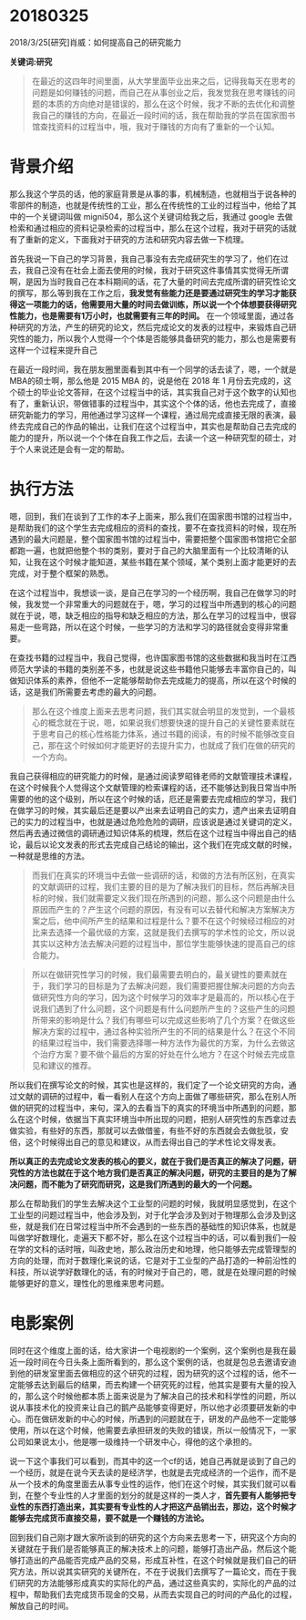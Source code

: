 # 20180325

2018/3/25[研究]肖威：如何提高自己的研究能力

**关键词:研究**


>在最近的这四年时间里面，从大学里面毕业出来之后，记得我每天在思考的问题是如何赚钱的问题，而自己在从事创业之后，我发觉我在思考赚钱的问题的本质的方向绝对是错误的，那么在这个时候，我才不断的去优化和调整我自己的赚钱的方向，在最近一段时间的话，我在帮助我的学员在国家图书馆查找资料的过程当中，哦，我对于赚钱的方向有了重新的一个认知。

# 背景介绍

那么我这个学员的话，他的家庭背景是从事的事，机械制造，也就相当于说各种的零部件的制造，也就是传统性的工业，那么在传统性的工业的过程当中，他给了其中的一个关键词叫做 migni504，那么这个关键词给我之后，我通过 google 去做检索和通过相应的资料记录检索的过程当中，那么在这个过程，我对于研究的话就有了重新的定义，下面我对于研究的方法和研究内容去做一下梳理。


首先我说一下自己的学习背景，我自己事没有去完成研究生的学习了，他们在过去，我自己没有在社会上面去使用的时候，我对于研究这件事情其实觉得无所谓啊，是因为当时我自己在本科期间的话，花了大量的时间去完成所谓的研究性论文的撰写，那么等到我在工作之后，**我发觉有些能力还是要通过研究生的学习才能获得这一项能力的话，他需要用大量的时间去做训练，所以说一个个体想要获得研究性能力，也是需要有1万小时，也就需要有三年的时间。** 在一个领域里面，通过各种研究的方法，产生的研究的论文，然后完成论文的发表的过程中，来锻炼自己研究性的能力，所以我个人觉得一个个体是否能够具备研究的能力，那么也是需要有这样一个过程来提升自己


在最近一段时间，我在朋友圈里面看到其中有一个同学的话去读了，嗯，一个就是MBA的硕士啊，那么他是 2015 MBA 的，说是他在 2018 年 1 月份去完成的，这个硕士的毕业论文答辩，在这个过程当中的话，其实我自己对于这个数字的认知也有了，重新认识，带做错事的过程当中，其实这个个体的话，他也去完成了，直接研究新能力的学习，用他通过学习这样一个课程，通过局完成直接无限的表演，最终去完成自己的作品的输出，让我们在这个过程当中，其实也是帮助自己去完成的能力的提升，所以说一个个体在自我工作之后，去读一个这一种研究型的硕士，对于个人来说还是会有一定的帮助。

# 执行方法

嗯，回到，我们在谈到了工作的本子上面来，那么我们在国家图书馆的过程当中，是帮助我们的这个学生去完成相应的资料的查找，要不在查找资料的时候，现在所遇到的最大问题是，整个国家图书馆的过程当中，需要把整个国家图书馆把它全部都跑一遍，也就把他整个书的类别，要对于自己的大脑里面有一个比较清晰的认知，让我在这个时候才能知道，某些书籍在某个领域，某个类别上面才能更好的去完成，对于整个框架的熟悉。


在这个过程当中，我想谈一谈，是自己在学习的一个经历啊，我自己在做学习的时候，我发觉一个非常重大的问题就在于，嗯，学习的过程当中所遇到的核心的问题就在于说，嗯，缺乏相应的指导和缺乏相应的方法，那么在学习的过程当中，很容易走一些弯路，所以在这个时候，一些学习的方法和学习的路径就会变得非常重要。


在查找书籍的过程当中，我自己觉得，也许国家图书馆的这些数据和我当时在江西师范大学读的书籍的类别差不多，也就是说这些书籍他只能够去丰富你自己的，叫做知识体系的素养，但他不一定能够帮助你去完成能力的提高，所以在这个时候的话，这是我们所需要去考虑的最大的问题。


>那么在这个维度上面来去思考问题，我们其实就会明显的发觉到，一个最核心的概念就在于说，嗯，如果说我们想要快速的提升自己的关键性要素就在于思考自己的核心性格能力体系，通过书籍的阅读，有的时候不能够改变自己，那在这个时候如何才能更好的去提升实力，也就成了我们在做的研究的一个方向。


我自己获得相应的研究能力的时候，是通过阅读罗昭锋老师的文献管理技术课程，在这个时候我个人觉得这个文献管理的检索课程的话，还不能够达到我日常当中所需要的他的这个级别，所以在这个时候的话，厄还是需要去完成相应的学习，我们在做学习的时候，其实最后还是要以产出来去证明自己的实力，遗产出来去证明自己的实力的过程当中，也就是通过危险危险的调研，应该说是通过关键词的定义，然后再去通过微信的调研通过知识体系的梳理，然后在这个过程当中得出自己的结论，最后以论文发表的形式去完成自己结论的输出，这个我们在完成文献的时候，一种就是思维的方法。


>而我们在真实的环境当中去做一些调研的话，和做的方法有所区别，在真实的文献调研的过程，我们主要的目的是为了解决我们的目标，然后再解决目标的时候，我们就需要定义我们现在所遇到的问题，那么这个问题是由什么原因而产生的？产生这个问题的原因，有没有可以去替代和解决方案解决方案之后，他中间所产生的结果和过程是什么？要不在这个时候经过相应的对比来去选择一个最优级的方案，这就是我们去撰写的学术性的论文，所以说其实以这种方法去解决问题的过程当中，那位学生能够快速的提高自己的综合能力。


>所以在做研究性学习的时候，我们最需要去明白的，最关键性的要素就在于，我们学习的目标是为了去解决问题，我们需要把握住解决问题的方向去做研究性方向的学习，因为这个时候学习的效率才是最高的，所以核心在于说我们遇到了什么问题，这个问题是有什么问题所产生的？这些产生的问题所带来的影响是什么？我们有哪些可以完成这些影响了几个方案？在做这些解决方案的过程中，通过各种实验所产生的不同的结果是什么？在这个不同的结果过程当中，我们需要选择哪一种方法作为最优的方案，为什么去做这个治疗方案？要不做个最后的方案的好处在什么地方？在这个时候去完成意见和建议的推荐。


所以我们在撰写论文的时候，其实也是这样的，我们定了一个论文研究的方向，通过文献的调研的过程中，看一看别人在这个方向上面做了哪些研究，那么在别人所做的研究的过程当中，来句，深入的去看当下的真实的环境当中所遇到的问题，那么在这个时候，依据当下真实环境当中所出现的问题，把别人研究性的东西拿过去做实验，有些好的东西，那就可以去做借鉴，有些不好的东西就会去做批驳，安倍，这个时候得出自己的意见和建议，从而去得出自己的学术性论文得发表。


**所以真正的去完成论文发表的核心的要义，就在于我们是否真正的解决了问题，研究性的方法也就在于这个地方我们是否真正的解决问题，研究的主要目的是为了解决问题，而不能为了研究而研究，这是我们所遇到的最大的一个问题。**


那么在帮助我们的学生去解决这个工业型的问题的时候，我就明显感觉到，在这个工业型的问题过程当中，他会涉及到，对于化学会涉及到对于物理那么会涉及到这些，就是我们在日常过程当中所不会遇到的一些东西的基础性的知识体系，也就是叫做学好数理化，走遍天下都不好，那么在这个过程当中的话，可以看到我们一般在学的文科的话时哦，叫政史地，那么政治历史和地理，他只能够去完成管理型的方向的处理，而对于数理化来说的话，它是对于工业型的产品打造的一种前沿性的科技，所以说学好数理化的话，有的时候对于自己的，嗯，就是在处理问题的时候能够更好的意义，理性化的思维来思考问题。

# 电影案例

同时在这个维度上面的话，给大家讲一个电视剧的一个案例，这个案例也是我在最近一段时间在今日头条上面所看到的，那么这个案例的话，也就是包总去邀请安迪到他的研发室里面去做相应的这个研究的过程，因为研究的这个过程的话，他不一定能够去达到最后的结果，而去构建一个研究死的过程，他其实是要有大量的投入的，那么这个时候他都本质上面来说是为了解决自己的技术和科学性的问题，所以说从事技术化的投资来让自己的鹅产品能够变得更好，所以他才必须要研发新的中心。而在做研发新的中心的时候，所遇到的问题就在于，研发的产品他不一定能够使用，所以在这个时候，他需要去承担研发的失败的错误，所以一般情况下，一家公司如果说太小，他是哪一级维持一个研发中心，得他的这个承担的。


说一下这个事我们可以看到，而其中的这一个cf的话，她自己再就是谈到了自己的一个经历，就是在说今天去读的是经济学，也就是去完成经济的一个运作，而不是从一个技术的角度里面去从事专业性的运作，他们在这个时候，其实我们就可以看到，在整个专业性的人才里面的划分的就是这样的一类人才，**首先要有人能够把专业性的东西打造出来，其实要有专业性的人才把这产品销出去，那边，这个时候才能够去完成货币直接交易，要不就是一个赚钱的方法论。**


回到我们自己刚才跟大家所谈到的研究的这个方向来去思考一下，研究这个方向的关键就在于我们是否能够真正的解决技术上的问题，能够打造出产品，然后这个能够打造出的产品能否完成产品的交易，形成互补性，在这个时候就是我们自己的研究方法，所以说其实研究的关键所在，不在于说我们去撰写了一篇论文，而在于我们研究的方法能够形成真实的实际化的产品，通过这些真实的，实际化的产品的过程中，帮助我们去完成货币现金的交易，从而去实现自己的时间的产品化的过程，解放自己的时间。
